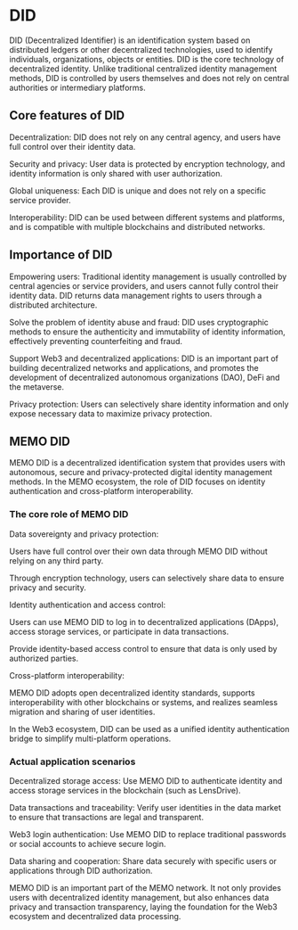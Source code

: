 # DID

DID (Decentralized Identifier) ​​is an identification system based on distributed ledgers or other decentralized technologies, used to identify individuals, organizations, objects or entities. DID is the core technology of decentralized identity. Unlike traditional centralized identity management methods, DID is controlled by users themselves and does not rely on central authorities or intermediary platforms.

## Core features of DID

Decentralization: DID does not rely on any central agency, and users have full control over their identity data.

Security and privacy: User data is protected by encryption technology, and identity information is only shared with user authorization.

Global uniqueness: Each DID is unique and does not rely on a specific service provider.

Interoperability: DID can be used between different systems and platforms, and is compatible with multiple blockchains and distributed networks.

## Importance of DID

Empowering users: Traditional identity management is usually controlled by central agencies or service providers, and users cannot fully control their identity data. DID returns data management rights to users through a distributed architecture.

Solve the problem of identity abuse and fraud: DID uses cryptographic methods to ensure the authenticity and immutability of identity information, effectively preventing counterfeiting and fraud.

Support Web3 and decentralized applications: DID is an important part of building decentralized networks and applications, and promotes the development of decentralized autonomous organizations (DAO), DeFi and the metaverse.

Privacy protection: Users can selectively share identity information and only expose necessary data to maximize privacy protection.

## MEMO DID

MEMO DID is a decentralized identification system that provides users with autonomous, secure and privacy-protected digital identity management methods. In the MEMO ecosystem, the role of DID focuses on identity authentication and cross-platform interoperability.

### The core role of MEMO DID

Data sovereignty and privacy protection:

Users have full control over their own data through MEMO DID without relying on any third party.

Through encryption technology, users can selectively share data to ensure privacy and security.

Identity authentication and access control:

Users can use MEMO DID to log in to decentralized applications (DApps), access storage services, or participate in data transactions.

Provide identity-based access control to ensure that data is only used by authorized parties.

Cross-platform interoperability:

MEMO DID adopts open decentralized identity standards, supports interoperability with other blockchains or systems, and realizes seamless migration and sharing of user identities.

In the Web3 ecosystem, DID can be used as a unified identity authentication bridge to simplify multi-platform operations.

### Actual application scenarios

Decentralized storage access: Use MEMO DID to authenticate identity and access storage services in the blockchain (such as LensDrive).

Data transactions and traceability: Verify user identities in the data market to ensure that transactions are legal and transparent.

Web3 login authentication: Use MEMO DID to replace traditional passwords or social accounts to achieve secure login.

Data sharing and cooperation: Share data securely with specific users or applications through DID authorization.

MEMO DID is an important part of the MEMO network. It not only provides users with decentralized identity management, but also enhances data privacy and transaction transparency, laying the foundation for the Web3 ecosystem and decentralized data processing.
